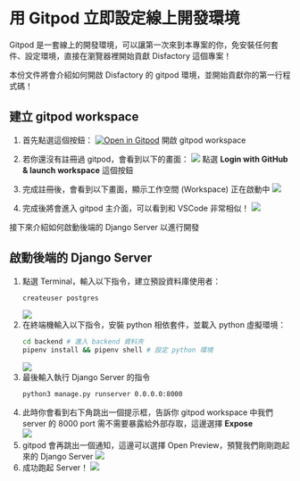 # 用 Gitpod 立即設定線上開發環境

Gitpod 是一套線上的開發環境，可以讓第一次來到本專案的你，免安裝任何套件、設定環境，直接在瀏覽器裡開始貢獻 Disfactory 這個專案！

本份文件將會介紹如何開啟 Disfactory 的 gitpod 環境，並開始貢獻你的第一行程式碼！

## 建立 gitpod workspace

1. 首先點選這個按鈕： [![Open in Gitpod](https://gitpod.io/button/open-in-gitpod.svg)](https://gitpod.io/#https://github.com/yoyo930021/Disfactory) 開啟 gitpod workspace

1. 若你還沒有註冊過 gitpod，會看到以下的畫面：
    ![](https://i.imgur.com/hRhmgQu.png)
    點選 **Login with GitHub & launch workspace** 這個按鈕
2. 完成註冊後，會看到以下畫面，顯示工作空間 (Workspace) 正在啟動中
    ![](https://i.imgur.com/LO8wrmD.png)
3. 完成後將會進入 gitpod 主介面，可以看到和 VSCode 非常相似！
    ![](https://i.imgur.com/fAnE4b0.png)

接下來介紹如何啟動後端的 Django Server 以進行開發

## 啟動後端的 Django Server

1. 點選 Terminal，輸入以下指令，建立預設資料庫使用者：
    ```bash
    createuser postgres
    ```
    ![](https://i.imgur.com/Kqo8I4r.png)
2. 在終端機輸入以下指令，安裝 python 相依套件，並載入 python 虛擬環境：
    ```bash
    cd backend # 進入 backend 資料夾
    pipenv install && pipenv shell # 設定 python 環境
    ```
    ![](https://i.imgur.com/tCX6Alv.png)
3. 最後輸入執行 Django Server 的指令
    ```bash
    python3 manage.py runserver 0.0.0.0:8000
    ```
4. 此時你會看到右下角跳出一個提示框，告訴你 gitpod workspace 中我們 server 的 8000 port 需不需要暴露給外部存取，這邊選擇 **Expose** <br>
    ![](https://i.imgur.com/7twBQuQ.png)
5. gitpod 會再跳出一個通知，這邊可以選擇 Open Preview，預覽我們剛剛跑起來的 Django Server
    ![](https://i.imgur.com/l93pfU7.png)
6. 成功跑起 Server！
    ![](https://i.imgur.com/ro5mUbG.png)


